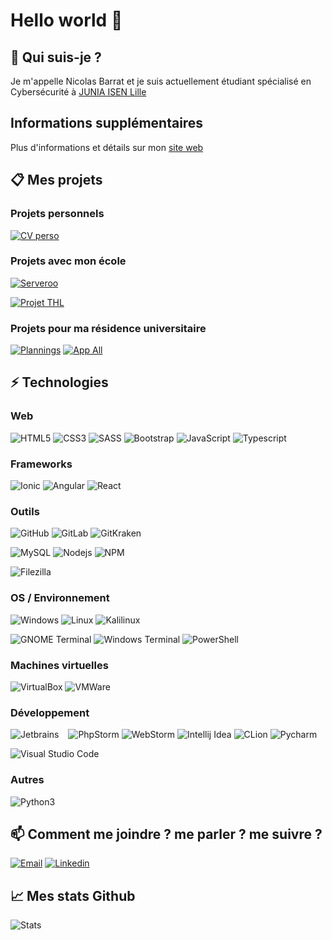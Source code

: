# Hello world 👋

## 🙋 Qui suis-je ?

Je m'appelle Nicolas Barrat et je suis actuellement étudiant spécialisé en Cybersécurité à [JUNIA ISEN Lille](https://www.junia.com/fr)

## Informations supplémentaires

Plus d'informations et détails sur mon [site web](https://nicob.ovh)


## 📋 Mes projets

### Projets personnels

[![CV perso](https://github-readme-stats-nicolegrimpeur.vercel.app/api/pin/?username=nicolegrimpeur&repo=CVPersoIonic&theme=github_dark)](https://github.com/nicolegrimpeur/CVPersoIonic)

### Projets avec mon école

[![Serveroo](https://avatars.githubusercontent.com/u/120017625?s=100)](https://github.com/ISEN-Projet-M1)

[![Projet THL](https://github-readme-stats-nicolegrimpeur.vercel.app/api/pin/?username=nicolegrimpeur&repo=ProjetTHL&theme=github_dark)](https://github.com/nicolegrimpeur/ProjetTHL)

### Projets pour ma résidence universitaire

[![Plannings](https://github-readme-stats-nicolegrimpeur.vercel.app/api/pin/?username=nicolegrimpeur&repo=Plannings&theme=github_dark)](https://github.com/nicolegrimpeur/Plannings)
[![App All](https://github-readme-stats-nicolegrimpeur.vercel.app/api/pin/?username=nicolegrimpeur&repo=appAll&theme=github_dark)](https://github.com/nicolegrimpeur/appAll)


## ⚡ Technologies

### Web

![HTML5](https://img.shields.io/badge/-HTML5-E34F26?logo=html5&logoColor=white)
![CSS3](https://img.shields.io/badge/CSS3-1572B6?logo=css3&logoColor=white)
![SASS](https://img.shields.io/badge/Sass-CC6699?logo=sass&logoColor=white)
![Bootstrap](https://img.shields.io/badge/Bootstrap-7952B3?logo=bootstrap&logoColor=white)
![JavaScript](https://img.shields.io/badge/JavaScript-F7DF1E?logo=javascript&logoColor=white)
![Typescript](https://img.shields.io/badge/TypeScript-3178C6?logo=typescript&logoColor=white)

### Frameworks

![Ionic](https://img.shields.io/badge/Ionic-3880FF?logo=ionic&logoColor=white)
![Angular](https://img.shields.io/badge/Angular-DD0031?logo=angular&logoColor=white)
![React](https://img.shields.io/badge/React-61DAFB?logo=react&logoColor=white)

### Outils

![GitHub](https://img.shields.io/badge/GitHub-181717?logo=github&logoColor=white)
![GitLab](https://img.shields.io/badge/GitLab-FCA121?logo=gitlab&logoColor=white)
![GitKraken](https://img.shields.io/badge/GitKraken-179287?logo=gitkraken&logoColor=white)

![MySQL](https://img.shields.io/badge/MySQL-4479A1?logo=mysql&logoColor=white)
![Nodejs](https://img.shields.io/badge/Nodejs-339933?logo=Node.js&logoColor=white)
![NPM](https://img.shields.io/badge/Npm-CB3837?logo=npm&logoColor=white)

![Filezilla](https://img.shields.io/badge/FileZilla-BF0000?logo=filezilla&logoColor=white)

### OS / Environnement

![Windows](https://img.shields.io/badge/Windows-0078D6?logo=windows&logoColor=white)
![Linux](https://img.shields.io/badge/Linux-FCC624?logo=linux&logoColor=black)
![Kalilinux](https://img.shields.io/badge/Kali_Linux-557C94?logo=kali-linux&logoColor=white)

![GNOME Terminal](https://img.shields.io/badge/GNOME_Terminal-241F31?logo=gnome&logoColor=white)
![Windows Terminal](https://img.shields.io/badge/Windows_Terminal-4D4D4D?logo=windowsterminal&logoColor=white)
![PowerShell](https://img.shields.io/badge/PowerShell-5391FE?logo=powershell&logoColor=white)

### Machines virtuelles

![VirtualBox](https://img.shields.io/badge/VirtualBox-183A61?logo=virtualbox&logoColor=white)
![VMWare](https://img.shields.io/badge/VMWare-607078?logo=vmware&logoColor=white)

### Développement

![Jetbrains](https://img.shields.io/badge/Jetbrains-181717?logo=jetbrains&logoColor=white) &ensp;
![PhpStorm](https://img.shields.io/badge/PhpStorm-6b57ff?logo=phpstorm&logoColor=white)
![WebStorm](https://img.shields.io/badge/WebStorm-07c3f2?logo=webstorm&logoColor=white)
![Intellij Idea](https://img.shields.io/badge/IntelliJ-087cfa?logo=intellijidea&logoColor=white)
![CLion](https://img.shields.io/badge/CLion-1ac9a3?logo=clion&logoColor=white)
![Pycharm](https://img.shields.io/badge/PyCharm-000000?logo=pycharm&logoColor=white)

![Visual Studio Code](https://img.shields.io/badge/Visual_Studio_Code-007ACC?logo=visualstudiocode&logoColor=white)

### Autres

![Python3](https://img.shields.io/badge/Python-3776AB?logo=python&logoColor=white)


## 📫 Comment me joindre ? me parler ? me suivre ?

[![Email](https://img.shields.io/badge/Email-EA4335?logo=gmail&logoColor=white)](mailto:nicolas.barrat@student.junia.com)
[![Linkedin](https://img.shields.io/badge/LinkedIn-0A66C2?logo=linkedin)](https://www.linkedin.com/in/nicolas-barrat/)

## 📈 Mes stats Github

![Stats](https://github-readme-stats-nicolegrimpeur.vercel.app/api?username=nicolegrimpeur&show_icons=true&theme=github_dark&count_private=true)
